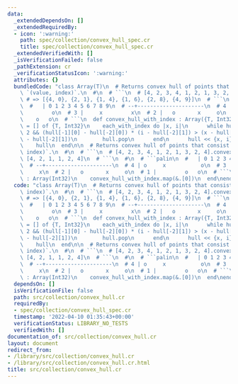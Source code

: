```yaml
---
data:
  _extendedDependsOn: []
  _extendedRequiredBy:
  - icon: ':warning:'
    path: spec/collection/convex_hull_spec.cr
    title: spec/collection/convex_hull_spec.cr
  _extendedVerifiedWith: []
  _isVerificationFailed: false
  _pathExtension: cr
  _verificationStatusIcon: ':warning:'
  attributes: {}
  bundledCode: "class Array(T)\n  # Returns convex hull of points that consist of\
    \ `(value, index)`.\n  #\n  # ```\n  # [4, 2, 3, 4, 1, 2, 1, 3, 2, 4].convex_hull_with_index\
    \ # => [{4, 0}, {2, 1}, {1, 4}, {1, 6}, {2, 8}, {4, 9}]\n  # ```\n  #\n  # ```palin\n\
    \  #   | 0 1 2 3 4 5 6 7 8 9\n  # --+---------------------\n  # 4 | o     x  \
    \         o\n  # 3 |     x         x\n  # 2 |   o       x     o\n  # 1 |     \
    \    o   o\n  # ```\n  def convex_hull_with_index : Array({T, Int32})\n    hull\
    \ = [] of {T, Int32}\n    each_with_index do |x, i|\n      while hull.size >=\
    \ 2 && (hull[-1][0] - hull[-2][0]) * (i - hull[-2][1]) > (x - hull[-2][0]) * (hull[-1][1]\
    \ - hull[-2][1])\n        hull.pop\n      end\n      hull << {x, i}\n    end\n\
    \    hull\n  end\n\n  # Returns convex hull of points that consist of `(value,\
    \ index)`.\n  #\n  # ```\n  # [4, 2, 3, 4, 1, 2, 1, 3, 2, 4].convex_hull # =>\
    \ [4, 2, 1, 1, 2, 4]\n  # ```\n  #\n  # ```palin\n  #   | 0 1 2 3 4 5 6 7 8 9\n\
    \  # --+---------------------\n  # 4 | o     x           o\n  # 3 |     x    \
    \     x\n  # 2 |   o       x     o\n  # 1 |         o   o\n  # ```\n  def convex_hull\
    \ : Array(Int32)\n    convex_hull_with_index.map(&.[0])\n  end\nend\n"
  code: "class Array(T)\n  # Returns convex hull of points that consist of `(value,\
    \ index)`.\n  #\n  # ```\n  # [4, 2, 3, 4, 1, 2, 1, 3, 2, 4].convex_hull_with_index\
    \ # => [{4, 0}, {2, 1}, {1, 4}, {1, 6}, {2, 8}, {4, 9}]\n  # ```\n  #\n  # ```palin\n\
    \  #   | 0 1 2 3 4 5 6 7 8 9\n  # --+---------------------\n  # 4 | o     x  \
    \         o\n  # 3 |     x         x\n  # 2 |   o       x     o\n  # 1 |     \
    \    o   o\n  # ```\n  def convex_hull_with_index : Array({T, Int32})\n    hull\
    \ = [] of {T, Int32}\n    each_with_index do |x, i|\n      while hull.size >=\
    \ 2 && (hull[-1][0] - hull[-2][0]) * (i - hull[-2][1]) > (x - hull[-2][0]) * (hull[-1][1]\
    \ - hull[-2][1])\n        hull.pop\n      end\n      hull << {x, i}\n    end\n\
    \    hull\n  end\n\n  # Returns convex hull of points that consist of `(value,\
    \ index)`.\n  #\n  # ```\n  # [4, 2, 3, 4, 1, 2, 1, 3, 2, 4].convex_hull # =>\
    \ [4, 2, 1, 1, 2, 4]\n  # ```\n  #\n  # ```palin\n  #   | 0 1 2 3 4 5 6 7 8 9\n\
    \  # --+---------------------\n  # 4 | o     x           o\n  # 3 |     x    \
    \     x\n  # 2 |   o       x     o\n  # 1 |         o   o\n  # ```\n  def convex_hull\
    \ : Array(Int32)\n    convex_hull_with_index.map(&.[0])\n  end\nend\n"
  dependsOn: []
  isVerificationFile: false
  path: src/collection/convex_hull.cr
  requiredBy:
  - spec/collection/convex_hull_spec.cr
  timestamp: '2022-04-10 01:35:43+00:00'
  verificationStatus: LIBRARY_NO_TESTS
  verifiedWith: []
documentation_of: src/collection/convex_hull.cr
layout: document
redirect_from:
- /library/src/collection/convex_hull.cr
- /library/src/collection/convex_hull.cr.html
title: src/collection/convex_hull.cr
---
```

